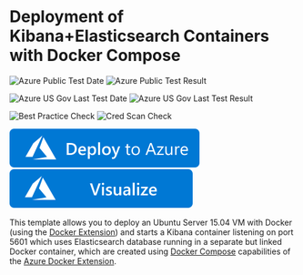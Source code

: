 # Deployment of Kibana+Elasticsearch Containers with Docker Compose

![Azure Public Test Date](https://azurequickstartsservice.blob.core.windows.net/badges/docker-kibana-elasticsearch/PublicLastTestDate.svg)
![Azure Public Test Result](https://azurequickstartsservice.blob.core.windows.net/badges/docker-kibana-elasticsearch/PublicDeployment.svg)

![Azure US Gov Last Test Date](https://azurequickstartsservice.blob.core.windows.net/badges/docker-kibana-elasticsearch/FairfaxLastTestDate.svg)
![Azure US Gov Last Test Result](https://azurequickstartsservice.blob.core.windows.net/badges/docker-kibana-elasticsearch/FairfaxDeployment.svg)

![Best Practice Check](https://azurequickstartsservice.blob.core.windows.net/badges/docker-kibana-elasticsearch/BestPracticeResult.svg)
![Cred Scan Check](https://azurequickstartsservice.blob.core.windows.net/badges/docker-kibana-elasticsearch/CredScanResult.svg)


[![Deploy To Azure](https://raw.githubusercontent.com/Azure/azure-quickstart-templates/master/1-CONTRIBUTION-GUIDE/images/deploytoazure.svg?sanitize=true)]("https://portal.azure.com/#create/Microsoft.Template/uri/https%3A%2F%2Fraw.githubusercontent.com%2FAzure%2Fazure-quickstart-templates%2Fmaster%2Fdocker-kibana-elasticsearch%2Fazuredeploy.json")  [![Visualize](https://raw.githubusercontent.com/Azure/azure-quickstart-templates/master/1-CONTRIBUTION-GUIDE/images/visualizebutton.svg?sanitize=true)]("http://armviz.io/#/?load=https%3A%2F%2Fraw.githubusercontent.com%2FAzure%2Fazure-quickstart-templates%2Fmaster%2Fdocker-kibana-elasticsearch%2Fazuredeploy.json")
	


    


This template allows you to deploy an Ubuntu Server 15.04 VM with Docker (using the [Docker Extension][ext])
and starts a Kibana container listening on port 5601 which uses Elasticsearch database running
in a separate but linked Docker container, which are created using [Docker Compose][compose]
capabilities of the [Azure Docker Extension][ext].

[ext]: https://github.com/Azure/azure-docker-extension
[compose]: https://docs.docker.com/compose

